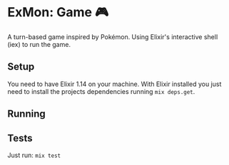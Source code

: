# ExMon: Game 🎮

A turn-based game inspired by Pokémon. Using Elixir's interactive shell (iex) to run the game.

## Setup

You need to have Elixir 1.14 on your machine. With Elixir installed you just need to install the projects dependencies running `mix deps.get`.

## Running

## Tests

Just run: `mix test`